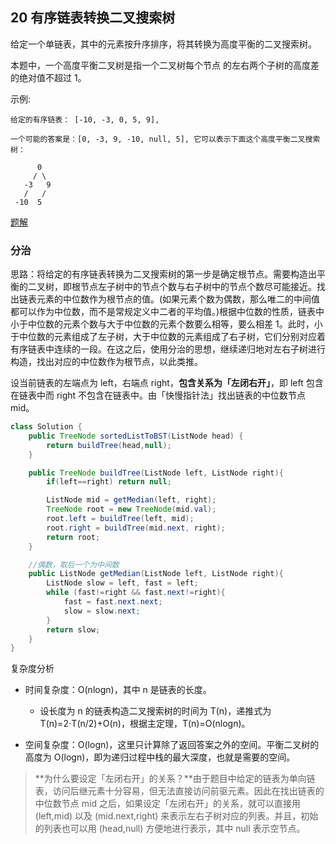 ## 20 有序链表转换二叉搜索树

给定一个单链表，其中的元素按升序排序，将其转换为高度平衡的二叉搜索树。

本题中，一个高度平衡二叉树是指一个二叉树每个节点 的左右两个子树的高度差的绝对值不超过 1。

示例:

```
给定的有序链表： [-10, -3, 0, 5, 9],

一个可能的答案是：[0, -3, 9, -10, null, 5], 它可以表示下面这个高度平衡二叉搜索树：

      0
     / \
   -3   9
   /   /
 -10  5
```

[题解](https://leetcode-cn.com/problems/convert-sorted-list-to-binary-search-tree/)



### 分治

思路：将给定的有序链表转换为二叉搜索树的第一步是确定根节点。需要构造出平衡的二叉树，即根节点左子树中的节点个数与右子树中的节点个数尽可能接近。找出链表元素的中位数作为根节点的值。(如果元素个数为偶数，那么唯二的中间值都可以作为中位数，而不是常规定义中二者的平均值。)根据中位数的性质，链表中小于中位数的元素个数与大于中位数的元素个数要么相等，要么相差 1。此时，小于中位数的元素组成了左子树，大于中位数的元素组成了右子树，它们分别对应着有序链表中连续的一段。在这之后，使用分治的思想，继续递归地对左右子树进行构造，找出对应的中位数作为根节点，以此类推。

设当前链表的左端点为 left，右端点 right，**包含关系为「左闭右开」**，即 left 包含在链表中而 right 不包含在链表中。由「快慢指针法」找出链表的中位数节点 mid。


```java
class Solution {
    public TreeNode sortedListToBST(ListNode head) {
        return buildTree(head,null);
    }

    public TreeNode buildTree(ListNode left, ListNode right){
        if(left==right) return null;

        ListNode mid = getMedian(left, right);
        TreeNode root = new TreeNode(mid.val);
        root.left = buildTree(left, mid);
        root.right = buildTree(mid.next, right);
        return root;
    }

    //偶数，取后一个为中间数
    public ListNode getMedian(ListNode left, ListNode right){
        ListNode slow = left, fast = left;
        while (fast!=right && fast.next!=right){
            fast = fast.next.next;
            slow = slow.next;
        }
        return slow;
    }
}
```


复杂度分析

* 时间复杂度：O(nlogn)，其中 n 是链表的长度。

  * 设长度为 n 的链表构造二叉搜索树的时间为 T(n)，递推式为 T(n)=2⋅T(n/2)+O(n)，根据主定理，T(n)=O(nlogn)。

* 空间复杂度：O(logn)，这里只计算除了返回答案之外的空间。平衡二叉树的高度为 O(logn)，即为递归过程中栈的最大深度，也就是需要的空间。


> **为什么要设定「左闭右开」的关系？**由于题目中给定的链表为单向链表，访问后继元素十分容易，但无法直接访问前驱元素。因此在找出链表的中位数节点 mid 之后，如果设定「左闭右开」的关系，就可以直接用 (left,mid) 以及 (mid.next,right) 来表示左右子树对应的列表。并且，初始的列表也可以用 (head,null) 方便地进行表示，其中 null 表示空节点。




### 
